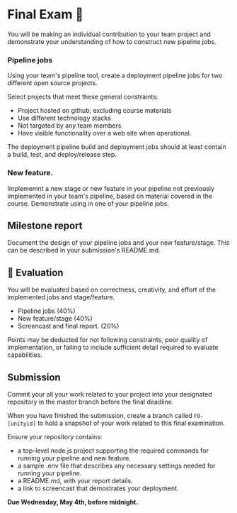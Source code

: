 # Final Exam 💯

You will be making an individual contribution to your team project and demonstrate your understanding of how to construct new pipeline jobs.

### Pipeline jobs

Using your team's pipeline tool, create a deployment pipeline jobs for two different open source projects. 

Select projects that meet these general constraints:

* Project hosted on github, excluding course materials
* Use different technology stacks
* Not targeted by any team members
* Have visible functionality over a web site when operational.

The deployment pipeline build and deployment jobs should at least contain a build, test, and deploy/release step.

### New feature.

Implememnt a new stage or new feature in your pipeline not previously implemented in your team's pipeline, based on material covered in the course. Demonstrate using in one of your pipeline jobs.


## Milestone report

Document the design of your pipeline jobs and your new feature/stage.
This can be described in your submission's README.md.

## 💯 Evaluation

You will be evaluated based on correctness, creativity, and effort of the implemented jobs and stage/feature.

* Pipeline jobs (40%)
* New feature/stage (40%)
* Screencast and final report. (20%)

Points may be deducted for not following constraints, poor quality of implementation, or failing to include sufficient detail required to evaluate capabilities.

## Submission

Commit your all your work related to your project into your designated repository in the master branch before the final deadline. 

When you have finished the submission, create a branch called `F0-[unityid]` to hold a snapshot of your work related to this final examination.

Ensure your repository contains:

* a top-level node.js project supporting the required commands for running your pipeline and new feature.
* a sample .env file that describes any necessary settings needed for running your pipeline.
* a README.md, with your report details.
* a link to screencast that demostrates your deployment.

**Due Wednesday, May 4th, before midnight.**
